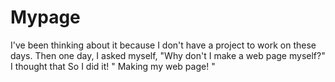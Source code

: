 # Mypage
I've been thinking about it because I don't have a project to work on these days. Then one day, I asked myself, "Why don't I make a web page myself?" I thought that So I did it! " Making my web page! "
